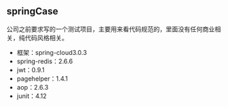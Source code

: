 ## springCase
公司之前要求写的一个测试项目，主要用来看代码规范的，里面没有任何商业相关，纯代码风格相关。

- 框架：spring-cloud3.0.3
- spring-redis：2.6.6
- jwt：0.9.1
- pagehelper：1.4.1
- aop：2.6.3
- junit：4.12
